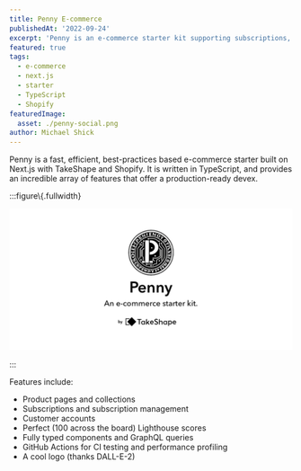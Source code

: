 ```yaml
---
title: Penny E-commerce
publishedAt: '2022-09-24'
excerpt: 'Penny is an e-commerce starter kit supporting subscriptions, built on Next.js and TakeShape.'
featured: true
tags:
  - e-commerce
  - next.js
  - starter
  - TypeScript
  - Shopify
featuredImage:
  asset: ./penny-social.png
author: Michael Shick
---
```


Penny is a fast, efficient, best-practices based e-commerce starter built on
Next.js with TakeShape and Shopify. It is written in TypeScript, and provides
an incredible array of features that offer a production-ready devex.

:::figure\\\{.fullwidth}

![Penny logo](./penny-social.png)

:::

Features include:

- Product pages and collections
- Subscriptions and subscription management
- Customer accounts
- Perfect (100 across the board) Lighthouse scores
- Fully typed components and GraphQL queries
- GitHub Actions for CI testing and performance profiling
- A cool logo (thanks DALL-E-2)
